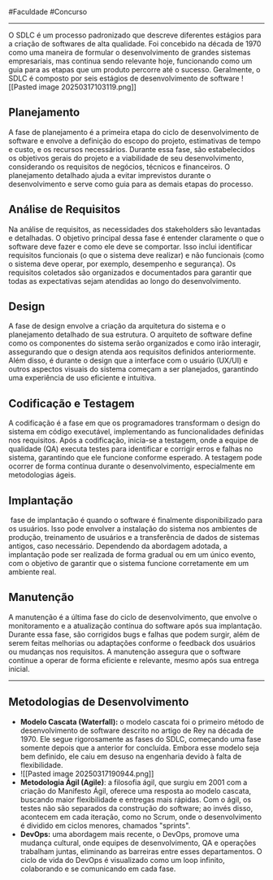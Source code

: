 #Faculdade #Concurso 
___
O SDLC é um processo padronizado que descreve diferentes estágios para a criação de softwares de alta qualidade. Foi concebido na década de 1970 como uma maneira de formular o desenvolvimento de grandes sistemas empresariais, mas continua sendo relevante hoje, funcionando como um guia para as etapas que um produto percorre até o sucesso.
Geralmente, o SDLC é composto por seis estágios de desenvolvimento de software
![[Pasted image 20250317103119.png]]
## Planejamento
A fase de planejamento é a primeira etapa do ciclo de desenvolvimento de software e envolve a definição do escopo do projeto, estimativas de tempo e custo, e os recursos necessários. Durante essa fase, são estabelecidos os objetivos gerais do projeto e a viabilidade de seu desenvolvimento, considerando os requisitos de negócios, técnicos e financeiros. O planejamento detalhado ajuda a evitar imprevistos durante o desenvolvimento e serve como guia para as demais etapas do processo.
## Análise de Requisitos
Na análise de requisitos, as necessidades dos stakeholders são levantadas e detalhadas. O objetivo principal dessa fase é entender claramente o que o software deve fazer e como ele deve se comportar. Isso inclui identificar requisitos funcionais (o que o sistema deve realizar) e não funcionais (como o sistema deve operar, por exemplo, desempenho e segurança). Os requisitos coletados são organizados e documentados para garantir que todas as expectativas sejam atendidas ao longo do desenvolvimento.
## Design
A fase de design envolve a criação da arquitetura do sistema e o planejamento detalhado de sua estrutura. O arquiteto de software define como os componentes do sistema serão organizados e como irão interagir, assegurando que o design atenda aos requisitos definidos anteriormente. Além disso, é durante o design que a interface com o usuário (UX/UI) e outros aspectos visuais do sistema começam a ser planejados, garantindo uma experiência de uso eficiente e intuitiva.
## Codificação e Testagem
A codificação é a fase em que os programadores transformam o design do sistema em código executável, implementando as funcionalidades definidas nos requisitos. Após a codificação, inicia-se a testagem, onde a equipe de qualidade (QA) executa testes para identificar e corrigir erros e falhas no sistema, garantindo que ele funcione conforme esperado. A testagem pode ocorrer de forma contínua durante o desenvolvimento, especialmente em metodologias ágeis.
## Implantação
 fase de implantação é quando o software é finalmente disponibilizado para os usuários. Isso pode envolver a instalação do sistema nos ambientes de produção, treinamento de usuários e a transferência de dados de sistemas antigos, caso necessário. Dependendo da abordagem adotada, a implantação pode ser realizada de forma gradual ou em um único evento, com o objetivo de garantir que o sistema funcione corretamente em um ambiente real.
## Manutenção
A manutenção é a última fase do ciclo de desenvolvimento, que envolve o monitoramento e a atualização contínua do software após sua implantação. Durante essa fase, são corrigidos bugs e falhas que podem surgir, além de serem feitas melhorias ou adaptações conforme o feedback dos usuários ou mudanças nos requisitos. A manutenção assegura que o software continue a operar de forma eficiente e relevante, mesmo após sua entrega inicial.
___
## Metodologias de Desenvolvimento
- **Modelo Cascata (Waterfall):** o modelo cascata foi o primeiro método de desenvolvimento de software descrito no artigo de Rey na década de 1970. Ele segue rigorosamente as fases do SDLC, começando uma fase somente depois que a anterior for concluída. Embora esse modelo seja bem definido, ele caiu em desuso na engenharia devido à falta de flexibilidade.
- ![[Pasted image 20250317190944.png]]
- **Metodologia Ágil (Agile)**: a filosofia ágil, que surgiu em 2001 com a criação do Manifesto Ágil, oferece uma resposta ao modelo cascata, buscando maior flexibilidade e entregas mais rápidas. Com o ágil, os testes não são separados da construção do software; ao invés disso, acontecem em cada iteração, como no Scrum, onde o desenvolvimento é dividido em ciclos menores, chamados "sprints".
- **DevOps:** uma abordagem mais recente, o DevOps, promove uma mudança cultural, onde equipes de desenvolvimento, QA e operações trabalham juntas, eliminando as barreiras entre esses departamentos. O ciclo de vida do DevOps é visualizado como um loop infinito, colaborando e se comunicando em cada fase.
